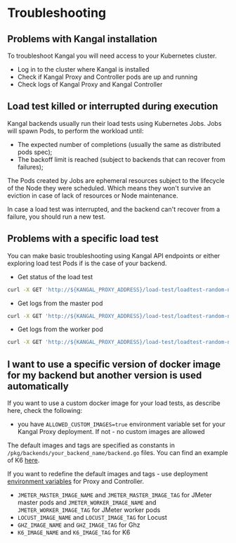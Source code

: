 # Troubleshooting

## Problems with Kangal installation
To troubleshoot Kangal you will need access to your Kubernetes cluster.

- Log in to the cluster where Kangal is installed
- Check if Kangal Proxy and Controller pods are up and running
- Check logs of Kangal Proxy and Kangal Controller

## Load test killed or interrupted during execution
Kangal backends usually run their load tests using Kubernetes Jobs.
Jobs will spawn Pods, to perform the workload until:

- The expected number of completions (usually the same as distributed pods spec);
- The backoff limit is reached (subject to backends that can recover from failures);

The Pods created by Jobs are ephemeral resources subject to the lifecycle
of the Node they were scheduled. Which means they won't survive an eviction
in case of lack of resources or Node maintenance.

In case a load test was interrupted, and the backend can't recover from a failure,
you should run a new test.

## Problems with a specific load test
You can make basic troubleshooting using Kangal API endpoints or either exploring load test Pods if is the case of your backend.

- Get status of the load test
```bash
curl -X GET 'http://${KANGAL_PROXY_ADDRESS}/load-test/loadtest-random-name/' 
```
- Get logs from the master pod
```bash
curl -X GET 'http://${KANGAL_PROXY_ADDRESS}/load-test/loadtest-random-name/logs' 
```
- Get logs from the worker pod
```bash
curl -X GET 'http://${KANGAL_PROXY_ADDRESS}/load-test/loadtest-random-name/logs/0' 
```

## I want to use a specific version of docker image for my backend but another version is used automatically
If you want to use a custom docker image for your load tests, as describe here, check the following:

- you have `ALLOWED_CUSTOM_IMAGES=true` environment variable set for your Kangal Proxy deployment. If not - no custom images are allowed

The default images and tags are specified as constants in `/pkg/backends/your_backend_name/backend.go` files. You can find
an example of K6 [here](https://github.com/hellofresh/kangal/blob/master/pkg/backends/k6/backend.go#L26).

If you want to redefine the default images and tags - use deployment [environment variables](https://github.com/hellofresh/kangal/blob/master/docs/env-vars.md#backend-specific-configuration) for Proxy and Controller.

- `JMETER_MASTER_IMAGE_NAME` and `JMETER_MASTER_IMAGE_TAG` for JMeter master pods and `JMETER_WORKER_IMAGE_NAME` and `JMETER_WORKER_IMAGE_TAG` for JMeter worker pods
- `LOCUST_IMAGE_NAME` and `LOCUST_IMAGE_TAG` for Locust
- `GHZ_IMAGE_NAME` and `GHZ_IMAGE_TAG` for Ghz
- `K6_IMAGE_NAME` and `K6_IMAGE_TAG` for K6
